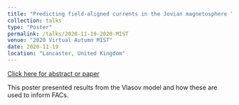 ```yaml
---
title: "Predicting field-aligned currents in the Jovian magnetosphere "
collection: talks
type: "Poster"
permalink: /talks/2020-11-19-2020-MIST
venue: "2020 Virtual Autumn MIST"
date: 2020-11-19
location: "Lancaster, United Kingdom"
---
```


[Click here for abstract or paper](https://www.mist.ac.uk/images/PDFs/AutumnMISTs/2020_schedule.pdf)

This poster presented results from the Vlasov model and how these are used to inform FACs.
